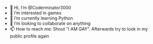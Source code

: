 - 👋 Hi, I’m @Coderminator3000
- 👀 I’m interested in games
- 🌱 I’m currently learning Python
- 💞️ I’m looking to collaborate on anything
- 📫 How to reach me: Shout "I AM GAY". Afterwards try to look in my public profile again

<!---
Coderminator3000/Coderminator3000 is a ✨ special ✨ repository because its `README.md` (this file) appears on your GitHub profile.
You can click the Preview link to take a look at your changes.
--->
